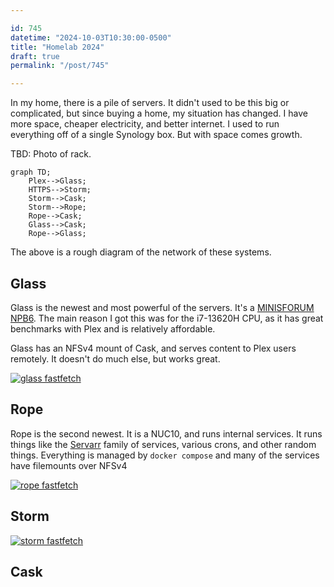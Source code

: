```yaml
---

id: 745
datetime: "2024-10-03T10:30:00-0500"
title: "Homelab 2024"
draft: true
permalink: "/post/745"

---
```


In my home, there is a pile of servers. It didn't used to be this big or complicated, but since buying a home, my situation has changed. I have more space, cheaper electricity, and better internet. I used to run everything off of a single Synology box. But with space comes growth.

TBD: Photo of rack.

```mermaid
graph TD;
    Plex-->Glass;
    HTTPS-->Storm;
    Storm-->Cask;
    Storm-->Rope;
    Rope-->Cask;
    Glass-->Cask;
    Rope-->Glass;
```
The above is a rough diagram of the network of these systems.

## Glass

Glass is the newest and most powerful of the servers. It's a [MINISFORUM NPB6](https://amzn.to/3zQffXk). The main reason I got this was for the i7-13620H CPU, as it has great benchmarks with Plex and is relatively affordable.

Glass has an NFSv4 mount of Cask, and serves content to Plex users remotely. It doesn't do much else, but works great.

[![glass fastfetch](https://icco.imgix.net/photos/2024/0HGACVZTN3J7P.png)](https://icco.imgix.net/photos/2024/0HGACVZTN3J7P.png)

## Rope

Rope is the second newest. It is a NUC10, and runs internal services. It runs things like the [Servarr](https://wiki.servarr.com/) family of services, various crons, and other random things. Everything is managed by `docker compose` and many of the services have filemounts over NFSv4 

[![rope fastfetch](https://icco.imgix.net/photos/2024/0HGACWRZH3G8S.png)](https://icco.imgix.net/photos/2024/0HGACWRZH3G8S.png)

## Storm

[![storm fastfetch](https://icco.imgix.net/photos/2024/0HGACXHAX3KYW.png)](https://icco.imgix.net/photos/2024/0HGACXHAX3KYW.png)

## Cask